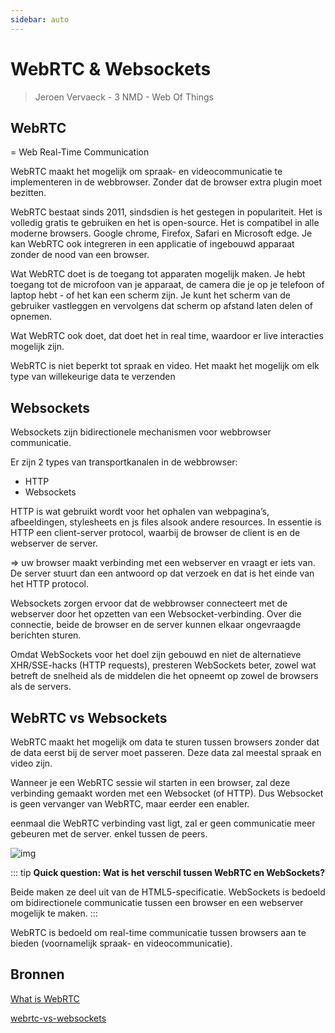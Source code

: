 ```yaml
---
sidebar: auto
---
```


# WebRTC & Websockets

> Jeroen Vervaeck - 3 NMD - Web Of Things

## WebRTC

= Web Real-Time Communication

WebRTC maakt het mogelijk om spraak- en videocommunicatie te implementeren in de webbrowser. Zonder dat de browser extra plugin moet bezitten.

WebRTC bestaat sinds 2011, sindsdien is het gestegen in populariteit. Het is volledig gratis te gebruiken en het is open-source. Het is compatibel in alle moderne browsers. Google chrome, Firefox, Safari en Microsoft edge. Je kan WebRTC ook integreren in een applicatie of ingebouwd apparaat zonder de nood van een browser.

Wat WebRTC doet is de toegang tot apparaten mogelijk maken. Je hebt toegang tot de microfoon van je apparaat, de camera die je op je telefoon of laptop hebt - of het kan een scherm zijn. Je kunt het scherm van de gebruiker vastleggen en vervolgens dat scherm op afstand laten delen of opnemen.

Wat WebRTC ook doet, dat doet het in real time, waardoor er live interacties mogelijk zijn.

WebRTC is niet beperkt tot spraak en video. Het maakt het mogelijk om elk type van willekeurige data te verzenden


## Websockets

Websockets zijn bidirectionele mechanismen voor webbrowser communicatie.

Er zijn 2 types van transportkanalen in de webbrowser:
- HTTP 
- Websockets

HTTP is wat gebruikt wordt voor het ophalen van webpagina’s, afbeeldingen, stylesheets en js files alsook andere resources. In essentie is HTTP een client-server protocol, waarbij de browser de client is en de webserver de server.

⇒ uw browser maakt verbinding met een webserver en vraagt er iets van. De server stuurt dan een antwoord op dat verzoek en dat is het einde van het HTTP protocol.


Websockets zorgen ervoor dat de webbrowser connecteert met de webserver door het opzetten van een Websocket-verbinding. Over die connectie, beide de browser en de server kunnen elkaar ongevraagde berichten sturen. 

Omdat WebSockets voor het doel zijn gebouwd en niet de alternatieve XHR/SSE-hacks (HTTP requests), presteren WebSockets beter, zowel wat betreft de snelheid als de middelen die het opneemt op zowel de browsers als de servers.


## WebRTC vs Websockets

WebRTC maakt het mogelijk om data te sturen tussen browsers zonder dat de data eerst bij de server moet passeren. Deze data zal meestal spraak en video zijn.

Wanneer je een WebRTC sessie wil starten in een browser, zal deze verbinding gemaakt worden met een Websocket (of HTTP). Dus Websocket is geen vervanger van WebRTC, maar eerder een enabler. 

eenmaal die WebRTC verbinding vast ligt, zal er geen communicatie meer gebeuren met de server. enkel tussen de peers.

![img](https://bloggeek.me/wp-content/uploads/2019/05/201905-websocket-vs-datachannel-768x288.jpg)

::: tip
**Quick question: Wat is het verschil tussen WebRTC en WebSockets?**

Beide maken ze deel uit van de HTML5-specificatie. WebSockets is bedoeld om bidirectionele communicatie tussen een browser en een webserver mogelijk te maken. 
:::

WebRTC is bedoeld om real-time communicatie tussen browsers aan te bieden (voornamelijk spraak- en videocommunicatie).

## Bronnen


[What is WebRTC](https://bloggeek.me/what-is-webrtc/)

[webrtc-vs-websockets](https://bloggeek.me/webrtc-vs-websockets/)
